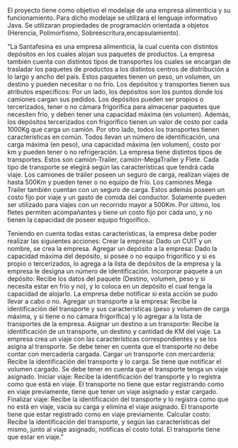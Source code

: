   El proyecto tiene como objetivo el modelaje de una empresa alimenticia y su funcionamiento. Para dicho modelaje se
utilizará el lenguaje informativo Java. Se utilizaran propiedades de programación orientada a objetos (Herencia, Polimorfismo,
Sobreescritura,encapsulamiento).

  "La Santafesina es una empresa alimenticia, la cual cuenta con distintos depósitos en los cuales alojan sus paquetes de 
productos. La empresa también cuenta con distintos tipos de transportes los cuales se encargan de trasladar los paquetes 
de productos a los distintos centros de distribución a lo largo y ancho del país. Estos paquetes tienen un peso,
un volumen, un destino y pueden necesitar o no frío.
  Los depósitos y transportes tienen sus atributos específicos: 
Por un lado, los depósitos son los puntos donde los camiones cargan sus pedidos. Los depósitos pueden ser propios o 
tercerizados, tener o no cámara frigorífica para almacenar paquetes que necesiten frío, y deben tener una capacidad máxima
(en volumen). Además, los depósitos tercerizados con frigorífico tienen un valor de costo por cada 1000Kg que carga un 
camión.
  Por otro lado, todos los transportes tienen características en común. Todos llevan un número de identificación, 
una carga máxima (en peso), una capacidad máxima (en volumen), costo por km y pueden tener o no refrigeración. La empresa 
tiene distintos tipos de transportes. Estos son camión-Trailer, camión-MegaTrailer y Flete. Cada tipo de transporte se 
elegirá según las características que tendrá cada viaje. Los camiones de tráiler poseen un seguro de carga, realizan 
viajes de hasta 500Km y pueden tener o no equipo de frío. Los camiones Mega Trailer también cuentan con un seguro de carga. 
Estos además poseen un costo fijo por viaje y un gasto de comida del conductor. Solamente pueden ser utilizado para 
viajes  con un recorrido mayor a 500Km. Por último, los fletes permiten acompañantes y tiene un costo fijo por cada uno, 
y no tienen la capacidad de poseer equipo frigorífico.

  Teniendo en cuenta todas estas características, la empresa debe poder realizar las siguientes acciones:
  Crear la empresa: Dado un CUIT y un nombre, se crea la empresa.
  Agregar un depósito a la empresa: Dado la capacidad máxima del depósito, si posee o no equipo frigorífico y si es 
propio o tercerizados, lo agrega a la lista de depósitos de la empresa y la empresa le designa un número de identificación.
  Incorporar paquete a un depósito: Recibe los datos del paquete (Destino, volumen, peso y si necesita estar en frío y no), 
y lo coloca en un depósito el cual tenga la capacidad de alojarlo. La empresa debe notificar si esta acción se pudo 
llevar a cabo o no.
  Agregar un transporte a la empresa: Recibe la identificación del transporte y sus características (peso y volumen de 
carga máxima, y si tiene o no cámara frigorífica) y lo agregar a la lista de transportes de la empresa.
  Asignar un destino a un transporte: Recibe la identificación de un transporte, un destino y cantidad de KM del viaje. 
La empresa crea un viaje con las características correspondientes y se los asigna al transporte. Se debe tener en cuenta 
que el transporte no debe contar con mercadería cargada.
  Cargar un transporte con mercarderia: Recibe la identificación del transporte y lo carga. Se tiene que notificar el 
volumen cargado. Se debe tener en cuenta que el transporte tenga un viaje asignado.
  Iniciar viaje: Recibe la identificación del transporte y lo registra como que está en viaje. El transporte no tiene que 
estar registrando como en viaje previamente, tiene que tener un viaje asignado y estar cargado.
  Finalizar viaje: Recibe la identificación del transporte y lo registra como que no está en viaje, vacía su carga y 
elimina el viaje asignado. El transporte tiene que estar registrado como en viaje previamente.
  Calcular costo: Recibe la identificación del transporte, y según las características del mismo, junto al viaje asignado, 
notificas el costo total. El transporte tiene que estar en viaje."
